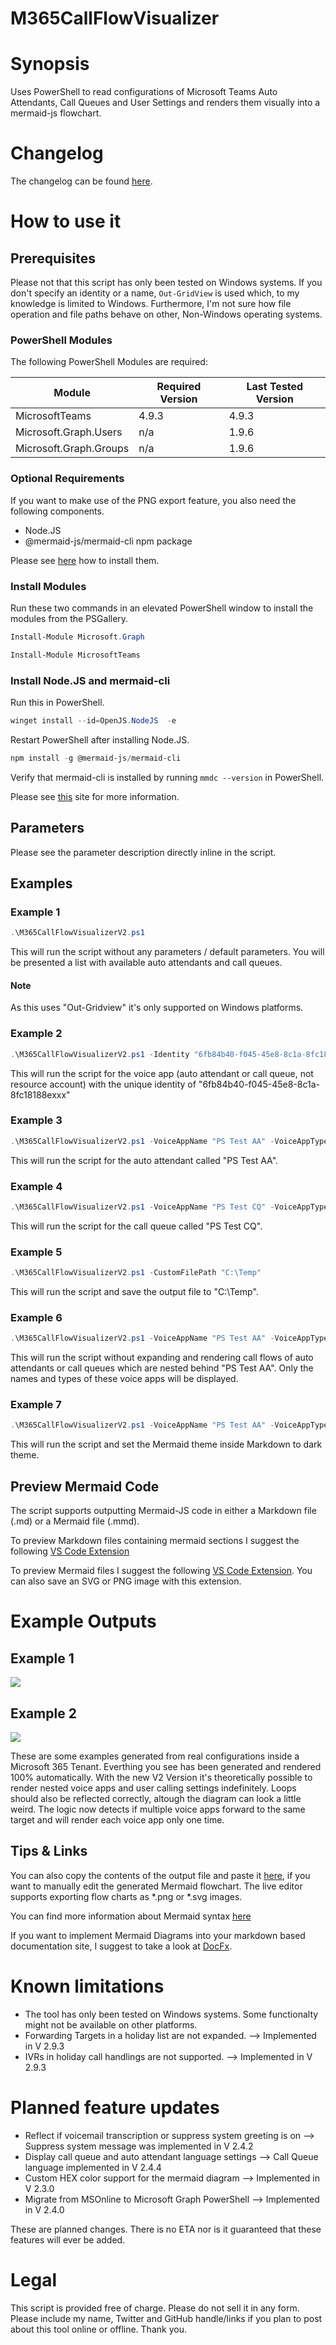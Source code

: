 # M365CallFlowVisualizer

# Synopsis
Uses PowerShell to read configurations of Microsoft Teams Auto Attendants, Call Queues and User Settings and renders them visually into a mermaid-js flowchart.

# Changelog

The changelog can be found [here](Changelog.md).

# How to use it

## Prerequisites

Please not that this script has only been tested on Windows systems. If you don't specify an identity or a name, `Out-GridView` is used which, to my knowledge is limited to Windows. Furthermore, I'm not sure how file operation and file paths behave on other, Non-Windows operating systems.

### PowerShell Modules

The following PowerShell Modules are required:

|Module|Required Version|Last Tested Version|
|---|---|---|
|MicrosoftTeams|4.9.3|4.9.3|
|Microsoft.Graph.Users|n/a|1.9.6|
|Microsoft.Graph.Groups|n/a|1.9.6|

### Optional Requirements

If you want to make use of the PNG export feature, you also need the following components.

- Node.JS
- @mermaid-js/mermaid-cli npm package

Please see [here](#install-nodejs-and-mermaid-cli) how to install them.

### Install Modules

Run these two commands in an elevated PowerShell window to install the modules from the PSGallery.

```PowerShell
Install-Module Microsoft.Graph 
```

```PowerShell
Install-Module MicrosoftTeams
```

### Install Node.JS and mermaid-cli

Run this in PowerShell.

```PowerShell
winget install --id=OpenJS.NodeJS  -e
```

Restart PowerShell after installing Node.JS.

```PowerShell
npm install -g @mermaid-js/mermaid-cli
```

Verify that mermaid-cli is installed by running `mmdc --version` in PowerShell.

Please see [this](https://github.com/mermaid-js/mermaid-cli#install-locally) site for more information.

## Parameters

Please see the parameter description directly inline in the script.

## Examples

### Example 1

```PowerShell
.\M365CallFlowVisualizerV2.ps1
```

This will run the script without any parameters / default parameters. You will be presented a list with available auto attendants and call queues.

<div class="notecard note">
<h4>Note</h4>
<p>As this uses "Out-Gridview" it's only supported on Windows platforms.</p>
</div>

### Example 2

```PowerShell
.\M365CallFlowVisualizerV2.ps1 -Identity "6fb84b40-f045-45e8-8c1a-8fc18188exxx"
```

This will run the script for the voice app (auto attendant or call queue, not resource account) with the unique identity of "6fb84b40-f045-45e8-8c1a-8fc18188exxx"

### Example 3

```PowerShell
.\M365CallFlowVisualizerV2.ps1 -VoiceAppName "PS Test AA" -VoiceAppType "Auto Attendant"
```

This will run the script for the auto attendant called "PS Test AA".

### Example 4

```PowerShell
.\M365CallFlowVisualizerV2.ps1 -VoiceAppName "PS Test CQ" -VoiceAppType "Call Queue"
```

This will run the script for the call queue called "PS Test CQ".

### Example 5

```PowerShell
.\M365CallFlowVisualizerV2.ps1 -CustomFilePath "C:\Temp"
```

This will run the script and save the output file to "C:\Temp".

### Example 6

```PowerShell
.\M365CallFlowVisualizerV2.ps1 -VoiceAppName "PS Test AA" -VoiceAppType "Auto Attendant" -ShowNestedCallFlows $false
```

This will run the script without expanding and rendering call flows of auto attendants or call queues which are nested behind "PS Test AA". Only the names and types of these voice apps will be displayed.

### Example 7

```PowerShell
.\M365CallFlowVisualizerV2.ps1 -VoiceAppName "PS Test AA" -VoiceAppType "Auto Attendant" -Theme dark
```

This will run the script and set the Mermaid theme inside Markdown to dark theme.

## Preview Mermaid Code

The script supports outputting Mermaid-JS code in either a Markdown file (.md) or a Mermaid file (.mmd).

To preview Markdown files containing mermaid sections I suggest the following [VS Code Extension](https://marketplace.visualstudio.com/items?itemName=bierner.markdown-mermaid)

To preview Mermaid files I suggest the following [VS Code Extension](https://marketplace.visualstudio.com/items?itemName=tomoyukim.vscode-mermaid-editor). You can also save an SVG or PNG image with this extension.

# Example Outputs

## Example 1

![](/Examples/png/Support_Number_AA_CallFlow.png)

## Example 2

![](/Examples/png/Main_Number_AA_CallFlow.png)

These are some examples generated from real configurations inside a Microsoft 365 Tenant. Everthing you see has been generated and rendered 100% automatically. With the new V2 Version it's theoretically possible to render nested voice apps and user calling settings indefinitely. Loops should also be reflected correctly, altough the diagram can look a little weird. The logic now detects if multiple voice apps forward to the same target and will render each voice app only one time.

## Tips & Links

You can also copy the contents of the output file and paste it [here](https://mermaid-js.github.io/mermaid-live-editor), if you want to manually edit the generated Mermaid flowchart. The live editor supports exporting flow charts as *.png or *.svg images.

You can find more information about Mermaid syntax [here](https://mermaid-js.github.io/mermaid/#/)

If you want to implement Mermaid Diagrams into your markdown based documentation site, I suggest to take a look at [DocFx](https://dotnet.github.io/docfx/).

# Known limitations
- The tool has only been tested on Windows systems. Some functionalty might not be available on other platforms.
- Forwarding Targets in a holiday list are not expanded. --> Implemented in V 2.9.3
- IVRs in holiday call handlings are not supported. --> Implemented in V 2.9.3

# Planned feature updates
- Reflect if voicemail transcription or suppress system greeting is on --> Suppress system message was implemented in V 2.4.2
- Display call queue and auto attendant language settings --> Call Queue language implemented in V 2.4.4
- Custom HEX color support for the mermaid diagram --> Implemented in V 2.3.0
- Migrate from MSOnline to Microsoft Graph PowerShell --> Implemented in V 2.4.0

These are planned changes. There is no ETA nor is it guaranteed that these features will ever be added.

# Legal
This script is provided free of charge. Please do not sell it in any form. Please include my name, Twitter and GitHub handle/links if you plan to post about this tool online or offline. Thank you.
